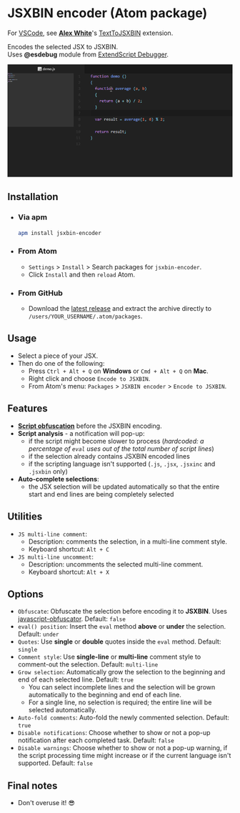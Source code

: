 # JSXBIN encoder (Atom package)
For [VSCode](https://code.visualstudio.com), see [**Alex White**](https://github.com/axwt)'s [TextToJSXBIN](https://github.com/axwt/texttojsxbin) extension.

Encodes the selected JSX to JSXBIN.<br>
Uses **@esdebug** module from [ExtendScript Debugger](https://marketplace.visualstudio.com/items?itemName=Adobe.extendscript-debug).

![jsxbin-encoder demo encoding](https://github.com/alexmunteanu/jsxbin-encoder/blob/master/images/demo_encoding.gif?raw=true)

## Installation
- ### Via **apm**
  ```sh
  apm install jsxbin-encoder
  ```
- ### From **Atom**
  - `Settings` > `Install` > Search packages for `jsxbin-encoder`.
  - Click `Install` and then `reload` Atom.
- ### From **GitHub**
  - Download the [latest release](https://github.com/alexmunteanu/jsxbin-encoder/releases/latest) and extract the archive directly to `/users/YOUR_USERNAME/.atom/packages`.

## Usage
- Select a piece of your JSX.
- Then do one of the following:
  - Press `Ctrl + Alt + Q` on **Windows** or `Cmd + Alt + Q` on **Mac**.
  - Right click and choose `Encode to JSXBIN`.
  - From Atom's menu: `Packages` > `JSXBIN encoder` > `Encode to JSXBIN`.

## Features
- [**Script obfuscation**](https://github.com/javascript-obfuscator/javascript-obfuscator) before the JSXBIN encoding.
- **Script analysis** - a notification will pop-up:
  - if the script might become slower to process (_hardcoded: a percentage of `eval` uses out of the total number of script lines_)
  - if the selection already contains JSXBIN encoded lines
  - if the scripting language isn't supported (`.js`, `.jsx`, `.jsxinc` and `.jsxbin` only)
- **Auto-complete selections**:
  - the JSX selection will be updated automatically so that the entire start and end lines are being completely selected

## Utilities
- `JS multi-line comment`:
  - Description: comments the selection, in a multi-line comment style.
  - Keyboard shortcut: `Alt + C`
- `JS multi-line uncomment`:
  - Description: uncomments the selected multi-line comment.
  - Keyboard shortcut: `Alt + X`

## Options
- `Obfuscate`: Obfuscate the selection before encoding it to **JSXBIN**. Uses [javascript-obfuscator](https://github.com/javascript-obfuscator/javascript-obfuscator). Default: `false`
- `eval() position`: Insert the `eval` method **above** or **under** the selection. Default: `under`
- `Quotes`: Use **single** or **double** quotes inside the `eval` method. Default: `single`
- `Comment style`: Use **single-line** or **multi-line** comment style to comment-out the selection. Default: `multi-line`
- `Grow selection`: Automatically grow the selection to the beginning and end of each selected line. Default: `true`
  - You can select incomplete lines and the selection will be grown automatically to the beginning and end of each line.
  - For a single line, no selection is required; the entire line will be selected automatically.
- `Auto-fold comments`: Auto-fold the newly commented selection. Default: `true`
- `Disable notifications`: Choose whether to show or not a pop-up notification after each completed task. Default: `false`
- `Disable warnings`: Choose whether to show or not a pop-up warning, if the script processing time might increase or if the current language isn\'t supported. Default: `false`

## Final notes
- Don't overuse it! 😎

